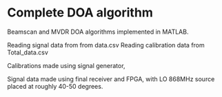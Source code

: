# Complete DOA algorithm

Beamscan and MVDR DOA algorithms implemented in MATLAB.

Reading signal data from from data.csv
Reading calibration data from Total_data.csv

Calibrations made using signal generator, 

Signal data made using final receiver and FPGA, with LO 868MHz source placed at roughly 40-50 degrees.